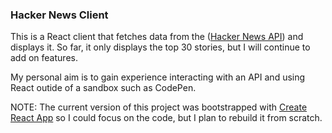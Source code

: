 ### Hacker News Client
This is a React client that fetches data from the ([Hacker News API](https://github.com/HackerNews/API)) and displays it. So far, it only displays the top 30 stories, but I will continue to add on features.

My personal aim is to gain experience interacting with an API and using React outide of a sandbox such as CodePen.

NOTE: The current version of this project was bootstrapped with [Create React App](https://github.com/facebook/create-react-app) so I could focus on the code, but I plan to rebuild it from scratch.
